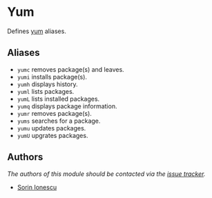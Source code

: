Yum
===

Defines [yum][1] aliases.

Aliases
-------

  - `yumc` removes package(s) and leaves.
  - `yumi` installs package(s).
  - `yumh` displays history.
  - `yuml` lists packages.
  - `yumL` lists installed packages.
  - `yumq` displays package information.
  - `yumr` removes package(s).
  - `yums` searches for a package.
  - `yumu` updates packages.
  - `yumU` upgrates packages.

Authors
-------

*The authors of this module should be contacted via the [issue tracker][2].*

  - [Sorin Ionescu](https://github.com/sorin-ionescu)

[1]: http://yum.baseurl.org
[2]: https://github.com/dotphiles/dotzsh/issues

